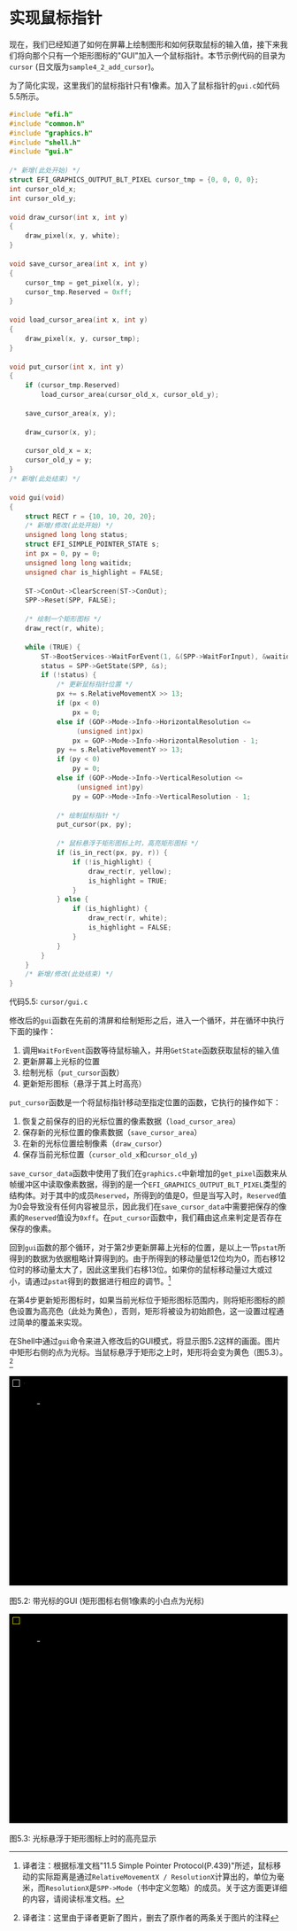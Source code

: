 # 实现鼠标指针

现在，我们已经知道了如何在屏幕上绘制图形和如何获取鼠标的输入值，接下来我们将向那个只有一个矩形图标的"GUI"加入一个鼠标指针。本节示例代码的目录为`cursor` (日文版为`sample4_2_add_cursor`)。

为了简化实现，这里我们的鼠标指针只有1像素。加入了鼠标指针的`gui.c`如代码5.5所示。

```c
#include "efi.h"
#include "common.h"
#include "graphics.h"
#include "shell.h"
#include "gui.h"

/* 新增(此处开始) */
struct EFI_GRAPHICS_OUTPUT_BLT_PIXEL cursor_tmp = {0, 0, 0, 0};
int cursor_old_x;
int cursor_old_y;

void draw_cursor(int x, int y)
{
    draw_pixel(x, y, white);
}

void save_cursor_area(int x, int y)
{
    cursor_tmp = get_pixel(x, y);
    cursor_tmp.Reserved = 0xff;
}

void load_cursor_area(int x, int y)
{
    draw_pixel(x, y, cursor_tmp);
}

void put_cursor(int x, int y)
{
    if (cursor_tmp.Reserved)
        load_cursor_area(cursor_old_x, cursor_old_y);

    save_cursor_area(x, y);

    draw_cursor(x, y);

    cursor_old_x = x;
    cursor_old_y = y;
}
/* 新增(此处结束) */

void gui(void)
{
    struct RECT r = {10, 10, 20, 20};
    /* 新增/修改(此处开始) */
    unsigned long long status;
    struct EFI_SIMPLE_POINTER_STATE s;
    int px = 0, py = 0;
    unsigned long long waitidx;
    unsigned char is_highlight = FALSE;

    ST->ConOut->ClearScreen(ST->ConOut);
    SPP->Reset(SPP, FALSE);

    /* 绘制一个矩形图标 */
    draw_rect(r, white);

    while (TRUE) {
        ST->BootServices->WaitForEvent(1, &(SPP->WaitForInput), &waitidx);
        status = SPP->GetState(SPP, &s);
        if (!status) {
            /* 更新鼠标指针位置 */
            px += s.RelativeMovementX >> 13;
            if (px < 0)
                px = 0;
            else if (GOP->Mode->Info->HorizontalResolution <=
                 (unsigned int)px)
                px = GOP->Mode->Info->HorizontalResolution - 1;
            py += s.RelativeMovementY >> 13;
            if (py < 0)
                py = 0;
            else if (GOP->Mode->Info->VerticalResolution <=
                 (unsigned int)py)
                py = GOP->Mode->Info->VerticalResolution - 1;

            /* 绘制鼠标指针 */
            put_cursor(px, py);

            /* 鼠标悬浮于矩形图标上时，高亮矩形图标 */
            if (is_in_rect(px, py, r)) {
                if (!is_highlight) {
                    draw_rect(r, yellow);
                    is_highlight = TRUE;
                }
            } else {
                if (is_highlight) {
                    draw_rect(r, white);
                    is_highlight = FALSE;
                }
            }
        }
    }
    /* 新增/修改(此处结束) */
}
```

代码5.5: `cursor/gui.c`

修改后的`gui`函数在先前的清屏和绘制矩形之后，进入一个循环，并在循环中执行下面的操作：

1. 调用`WaitForEvent`函数等待鼠标输入，并用`GetState`函数获取鼠标的输入值
2. 更新屏幕上光标的位置
3. 绘制光标（`put_cursor`函数）
4. 更新矩形图标（悬浮于其上时高亮）

`put_cursor`函数是一个将鼠标指针移动至指定位置的函数，它执行的操作如下：

1. 恢复之前保存的旧的光标位置的像素数据（`load_cursor_area`）
2. 保存新的光标位置的像素数据（`save_cursor_area`）
3. 在新的光标位置绘制像素（`draw_cursor`）
4. 保存当前光标位置（`cursor_old_x`和`cursor_old_y`)

`save_cursor_data`函数中使用了我们在`graphics.c`中新增加的`get_pixel`函数来从帧缓冲区中读取像素数据，得到的是一个`EFI_GRAPHICS_OUTPUT_BLT_PIXEL`类型的结构体。对于其中的成员`Reserved`，所得到的值是0，但是当写入时，`Reserved`值为0会导致没有任何内容被显示，因此我们在`save_cursor_data`中需要把保存的像素的`Reserved`值设为`0xff`。在`put_cursor`函数中，我们藉由这点来判定是否存在保存的像素。

回到`gui`函数的那个循环，对于第2步更新屏幕上光标的位置，是以上一节`pstat`所得到的数据为依据粗略计算得到的。由于所得到的移动量低12位均为0，而右移12位时的移动量太大了，因此这里我们右移13位。如果你的鼠标移动量过大或过小，请通过`pstat`得到的数据进行相应的调节。[^1]

在第4步更新矩形图标时，如果当前光标位于矩形图标范围内，则将矩形图标的颜色设置为高亮色（此处为黄色），否则，矩形将被设为初始颜色，这一设置过程通过简单的覆盖来实现。

在Shell中通过`gui`命令来进入修改后的GUI模式，将显示图5.2这样的画面。图片中矩形右侧的点为光标。当鼠标悬浮于矩形之上时，矩形将会变为黄色（图5.3）。[^2]


![带光标的GUI](../../images/part1/cursor.png)

图5.2: 带光标的GUI (矩形图标右侧1像素的小白点为光标)

![光标悬浮于矩形图标上时的高亮显示](../../images/part1/cursor-highlight.png)

图5.3: 光标悬浮于矩形图标上时的高亮显示


[^1]: 译者注：根据标准文档"11.5 Simple Pointer Protocol(P.439)"所述，鼠标移动的实际距离是通过`RelativeMovementX / ResolutionX`计算出的，单位为毫米，而`ResolutionX`是`SPP->Mode`（书中定义忽略）的成员。关于这方面更详细的内容，请阅读标准文档。

[^2]: 译者注：这里由于译者更新了图片，删去了原作者的两条关于图片的注释

